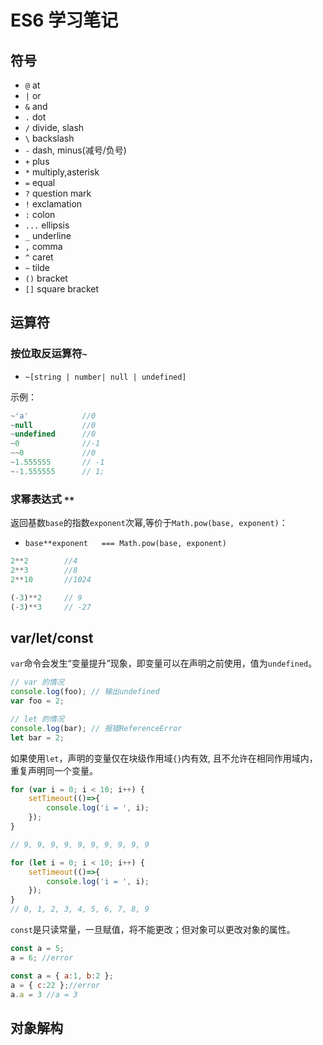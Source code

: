 # ES6 学习笔记

## 符号
- `@`		at
- `|`		or
- `&`		and
- `.`		dot
- `/`		divide, slash
- `\`		backslash
- `-`		dash, minus(减号/负号)
- `+`		plus
- `*`		multiply,asterisk 
- `=`		equal
- `?` 		question mark
- `!` 		exclamation
- `:`		colon
- `...`		ellipsis
- `_`		underline
- `,`		comma
- `^`		caret
- `~`		tilde
- `()`		bracket
- `[]`		square bracket


## 运算符
### 按位取反运算符`~` 

- `~[string | number| null | undefined]`

示例：
```js
~'a'			//0
~null			//0
~undefined		//0
~0				//-1
~~0				//0
~1.555555 		// -1
~-1.555555 		// 1;
```
### 求幂表达式 `**` 
返回基数`base`的指数`exponent`次幂,等价于`Math.pow(base, exponent)`：

- `base**exponent	=== Math.pow(base, exponent)`

```js
2**2		//4
2**3		//8
2**10		//1024

(-3)**2		// 9
(-3)**3		// -27
```


## var/let/const
`var`命令会发生“变量提升”现象，即变量可以在声明之前使用，值为`undefined`。
```js
// var 的情况
console.log(foo); // 输出undefined
var foo = 2;

// let 的情况
console.log(bar); // 报错ReferenceError
let bar = 2;
```

如果使用`let`，声明的变量仅在块级作用域`{}`内有效, 且不允许在相同作用域内，重复声明同一个变量。

```js
for (var i = 0; i < 10; i++) {
    setTimeout(()=>{
        console.log('i = ', i);
    });
}

// 9, 9, 9, 9, 9, 9, 9, 9, 9, 9
```

```js
for (let i = 0; i < 10; i++) {
    setTimeout(()=>{
        console.log('i = ', i);
    });
}
// 0, 1, 2, 3, 4, 5, 6, 7, 8, 9
```
`const`是只读常量，一旦赋值，将不能更改；但对象可以更改对象的属性。
```js
const a = 5;
a = 6; //error

const a = { a:1, b:2 };
a = { c:22 };//error
a.a = 3 //a = 3
```

## 对象解构


